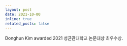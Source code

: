 ```yaml
---
layout: post
date: 2021-10-00
inline: true
related_posts: false
---
```


Donghun Kim awarded 2021 성균관대학교 논문대상 최우수상.